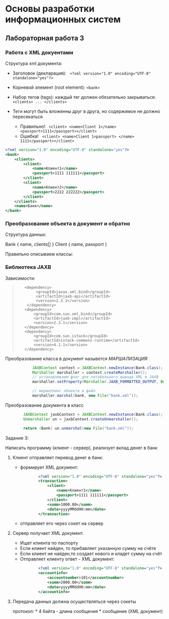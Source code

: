 # Основы разработки информационных систем
## Лабораторная работа 3
### Работа с XML докуентами

Структура xml документа:

+ Заголовок (декларация): ``` <?xml version="1.0" encoding="UTF-8" standalone="yes"?>```
+ Корневой элемент (root element): ``` <bank> ```
+ Набор тегов (tags): каждый тег должен обязательно закрываться: ``` <clients> ... </clients> ```
+ Теги могут быть вложенны друг в друга, но содержимое не должно пересекаться
    
    - Правильно! ``` <client> <name>Client 1</name> <passport>1111</passport></client>```
    - Ошибка! ``` <client> <name>Client 1<passport> </name> 1111</passport></client>```

``` xml
<?xml version="1.0" encoding="UTF-8" standalone="yes"?>
<bank>
    <clients>
        <client>
            <name>Клиент1</name>
            <passport>1111 111111</passport>
        </client>
        <client>
            <name>Клиент2</name>
            <passport>2222 222222</passport>
        </client>
    </clients>
    <name>Банк</name>
</bank>
```

### Преобразование объекта в документ и обратно

Структура данных:

Bank {
    name,
    clients[]
}
Client {
    name,
    passport
}


Правильно описываем классы:




### Библиотека JAXB

Зависимости:

>        <dependency>
>             <groupId>javax.xml.bind</groupId>
>             <artifactId>jaxb-api</artifactId>
>             <version>2.3.1</version>
>         </dependency>
>        <dependency>
>            <groupId>com.sun.xml.bind</groupId>
>            <artifactId>jaxb-impl</artifactId>
>            <version>2.3.1</version>
>        </dependency>
>        <dependency>
>            <groupId>com.sun.istack</groupId>
>            <artifactId>istack-commons-runtime</artifactId>
>            <version>4.1.1</version>
>        </dependency>


Преобразование класса в документ назывется _МАРШАЛИЗАЦИЯ_

``` java
            JAXBContext context = JAXBContext.newInstance(Bank.class);
            Marshaller marshaller = context.createMarshaller();
            // устанавливаем флаг для читабельного вывода XML в JAXB
            marshaller.setProperty(Marshaller.JAXB_FORMATTED_OUTPUT, Boolean.TRUE);

            // маршаллинг объекта в файл
            marshaller.marshal(bank, new File("bank.xml"));
```

Преобразование документа в класс 

``` java
        JAXBContext jaxbContext = JAXBContext.newInstance(Bank.class);
        Unmarshaller un = jaxbContext.createUnmarshaller();

        return (Bank) un.unmarshal(new File("bank.xml"));
 ```

Задание 3:

Написать программу (клиент - сервер), реализует вклад денег в банк

1. Клиент отправляет перевод денег в банк:
    
    + формирует XML документ:
    
        ``` xml
                <?xml version="1.0" encoding="UTF-8" standalone="yes"?>
                <tranzaction>
                    <client>
                        <name>Клиент1</name>
                        <passport>1111 111111</passport>
                    </client>
                    <summ>1000.00</summ>
                    <date>yyyyMMddHH:mm</date>
                </tranzaction>
        ``` 

    + отправляет его через сокет на сервер

2. Сервер получает XML документ.
    + Ищет клиента по паспорту
    + Если клиент найден, то прибавляет указанную сумму на счёте
    + Если клиент не найден,то создает нового и кладет сумму на счёт
    + Отправляет клиенту ответ - XML документ:
        ``` xml
                <?xml version="1.0" encoding="UTF-8" standalone="yes"?>
                <accountinfo>
                    <accountnumber>101</accountnumber>
                    <summ>2000.00</summ>
                    <date>yyyyMMddHH:mm</date>
                </accountinfo>
        ``` 
3. Передача данных должна осуществляться через сокеты 

    протокол:
        * 4 байта - длина сообщения
        * сообщение (XML документ)